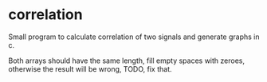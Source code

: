 # correlation
Small program to calculate correlation of two signals and generate graphs in c.

Both arrays should have the same length, fill empty spaces with zeroes, otherwise the result will be wrong, TODO, fix that.
